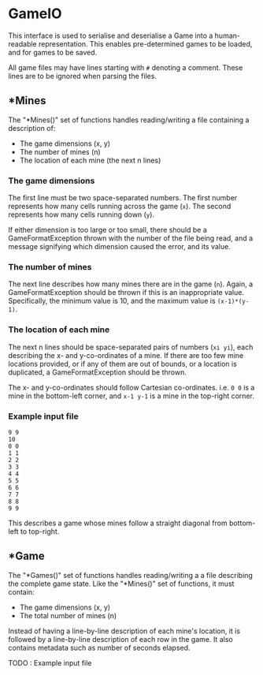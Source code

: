 # GameIO

This interface is used to serialise and deserialise a Game into a human-readable representation. This enables pre-determined games to be loaded, and for games to be saved.

All game files may have lines starting with `#` denoting a comment. These lines are to be ignored when parsing the files.

## \*Mines
The "\*Mines()" set of functions handles reading/writing a file containing a description of:

- The game dimensions (x, y)
- The number of mines (n)
- The location of each mine (the next n lines)

### The game dimensions
The first line must be two space-separated numbers. The first number represents how many cells running across the game (`x`). The second represents how many cells running down (`y`).

If either dimension is too large or too small, there should be a GameFormatException thrown with the number of the file being read, and a message signifying which dimension caused the error, and its value.

### The number of mines
The next line describes how many mines there are in the game (`n`). Again, a GameFormatException should be thrown if this is an inappropriate value. Specifically, the minimum value is 10, and the maximum value is `(x-1)*(y-1)`.

### The location of each mine
The next n lines should be space-separated pairs of numbers (`xi yi`), each describing the x- and y-co-ordinates of a mine. If there are too few mine locations provided, or if any of them are out of bounds, or a location is duplicated, a GameFormatException should be thrown.

The x- and y-co-ordinates should follow Cartesian co-ordinates. i.e. `0 0` is a mine in the bottom-left corner, and `x-1 y-1` is a mine in the top-right corner.

### Example input file
```
9 9
10
0 0
1 1
2 2
3 3
4 4
5 5
6 6
7 7
8 8
9 9
```
This describes a game whose mines follow a straight diagonal from bottom-left to top-right.

## \*Game
The "\*Games()" set of functions handles reading/writing a a file describing the complete game state. Like the "\*Mines()" set of functions, it must contain:

- The game dimensions (x, y)
- The total number of mines (n)

Instead of having a line-by-line description of each mine's location, it is followed by a line-by-line description of each row in the game. It also contains metadata such as number of seconds elapsed.

TODO : Example input file